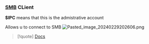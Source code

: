 ### [SMB](/SMB.md) CLient

**$IPC**  means  that this is the admistrative account 

Allows u to connect to SMB 
![Pasted_image_20240229202606.png](/static/Pasted_image_20240229202606.png)
>[!quote]  [Docs](https://linuxtect.com/linux-smbclient-command-tutorial/)

